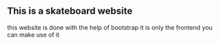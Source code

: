    ## This is a skateboard website

   this website is done with the help of bootstrap
   it is only the frontend
   you can make use of it